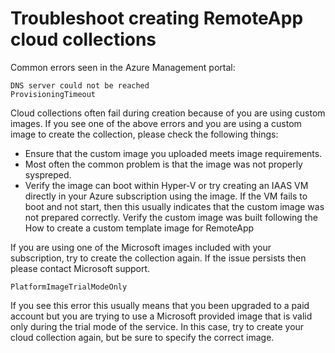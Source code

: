 
<properties 
    pageTitle="Troubleshoot RemoteApp cloud collections - creation"
    description="Learn how to troubleshoot RemoteApp cloud collection creation failures" 
    services="remoteapp" 
    documentationCenter="" 
    authors="vkbucha" 
    manager="mbaldwin" />

<tags 
    ms.service="remoteapp" 
    ms.workload="tbd" 
    ms.tgt_pltfrm="na" 
    ms.devlang="na" 
    ms.topic="article" 
    ms.date="08/12/2015" 
    ms.author="vikbucha" />



# Troubleshoot creating RemoteApp cloud collections

Common errors seen in the Azure Management portal:

	DNS server could not be reached
	ProvisioningTimeout

Cloud collections often fail during creation because of you are using custom images.  If you see one of the above errors and you are using a custom image to create the collection, please check the following things:

- Ensure that the custom image you uploaded meets image requirements. 
- Most often the common problem is that the image was not properly syspreped.  
- Verify the image can boot within Hyper-V or try creating an IAAS VM directly in your Azure subscription using the image. If the VM fails to boot and not start, then this usually indicates that the custom image was not prepared correctly.  Verify the custom image was built following the How to create a custom template image for RemoteApp

If you are using one of the Microsoft images included with your subscription, try to create the collection again. If the issue persists then please contact Microsoft support.

	PlatformImageTrialModeOnly

If you see this error this usually means that you been upgraded to a paid account but you are trying to use a Microsoft provided image that is valid only during the trial mode of the service. In this case, try to create your cloud collection again, but be sure to specify the correct image.
 